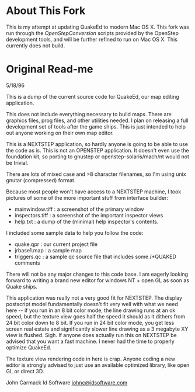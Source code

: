 About This Fork
===

This is my attempt at updating QuakeEd to modern Mac OS X. This fork was run through the *OpenStepConversion* scripts provided by the OpenStep development tools, and will be further refined to run on Mac OS X. This currently does not build.

Original Read-me
===

5/18/96

This is a dump of the current source code for QuakeEd, our map editing application.

This does not include everything necessary to build maps.  There are graphics files, prog files, and other utilities needed.  I plan on releasing a full development set of tools after the game ships.  This is just intended to help out anyone working on their own map editor.

This is a NEXTSTEP application, so hardly anyone is going to be able to use the code as is.  This is not an OPENSTEP application.  It doesn't even use the foundation kit, so porting to gnustep or openstep-solaris/mach/nt would not be trivial.

There are lots of mixed case and >8 character filenames, so I'm using unix gnutar (compressed) format.

Because most people won't have access to a NEXTSTEP machine, I took pictures of some of the more important stuff from interface builder:

- mainwindow.tiff : a screenshot of the primary window
- inspectors.tiff : a screenshot of the important inspector views
- help.txt        : a dump of the (minimal) help inspector's contents.

I included some sample data to help you follow the code:

- quake.qpr       : our current project file
- jrbase1.map     : a sample map
- triggers.qc     : a sample qc source file that includes some /*QUAKED comments

There will not be any major changes to this code base.  I am eagerly looking forward to writing a brand new editor for windows NT + open GL as soon as Quake ships.

This application was really not a very good fit for NEXTSTEP.  The display postscript model fundamentally doesn't fit very well with what we need here -- if you run in an 8 bit color mode, the line drawing runs at an ok speed, but the texture view goes half the speed it should as it dithers from 24 bit color down to 8 bit.  If you run in 24 bit color mode, you get less screen real estate and significantly slower line drawing as a 3 megabyte XY view is flushed.  Sigh.  If anyone does actually run this on NEXTSTEP be advised that you want a fast machine.  I never had the time to properly optimize QuakeEd.

The texture view rendering code in here is crap.  Anyone coding a new editor is strongly advised to just use an available optimized library, like open GL or direct 3D.


John Carmack
Id Software
johnc@idsoftware.com
